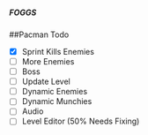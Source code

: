 ##### FOGGS

##Pacman Todo
- [X] Sprint Kills Enemies
- [ ] More Enemies
- [ ] Boss
- [ ] Update Level
- [ ] Dynamic Enemies
- [ ] Dynamic Munchies
- [ ] Audio
- [ ] Level Editor (50% Needs Fixing)
